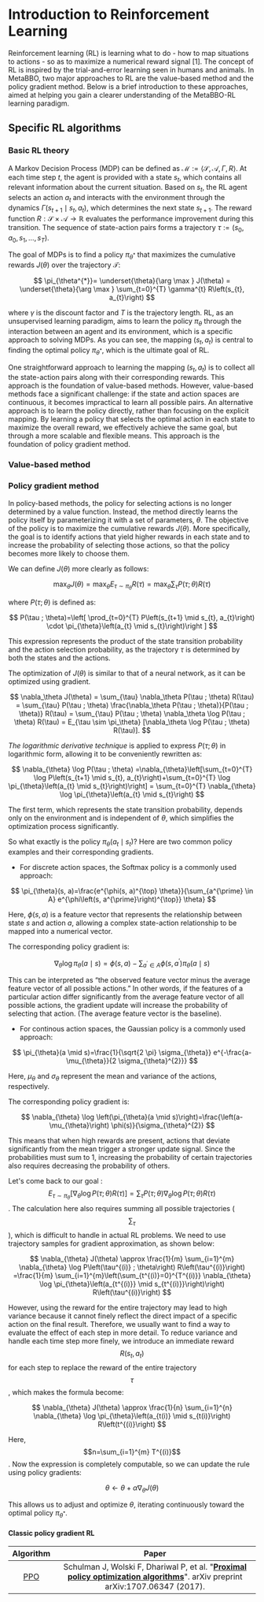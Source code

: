 # Introduction to Reinforcement Learning

Reinforcement learning (RL) is learning what to do - how to map situations to actions - so as to maximize a numerical reward signal [1]. The concept of RL is inspired by the trial-and-error learning seen in humans and animals. In MetaBBO, two major approaches to RL are the value-based method and the policy gradient method. Below is a brief introduction to these approaches, aimed at helping you gain a clearer understanding of the MetaBBO-RL learning paradigm.

## Specific RL algorithms

### Basic RL theory
A Markov Decision Process (MDP) can be defined as $\mathcal{M}:=\langle\mathcal{S}, \mathcal{A}, \Gamma, R\rangle$. At each time step $t$, the agent is provided with a state $s_t$, which contains all relevant information about the current situation. Based on $s_t$, the RL agent selects an action $a_t$ and interacts with the environment through the dynamics $\Gamma(s_{t+1} \mid s_{t}, a_{t})$, which determines the next state $s_{t+1}$. The reward function $R: \mathcal{S} \times \mathcal{A} \rightarrow \mathbb{R}$ evaluates the performance improvement during this transition. The sequence of state-action pairs forms a trajectory $\tau:=(s_{0}, a_{0}, s_{1}, \dots, s_{T})$.

The goal of MDPs is to find a policy $\pi_{\theta^{* }}$ that maximizes the cumulative rewards $J(\theta)$ over the trajectory $\mathcal{T}$:

$$
    \pi_{\theta^{*}}= \underset{\theta}{\arg \max } J(\theta) = \underset{\theta}{\arg \max } \sum_{t=0}^{T} \gamma^{t} R\left(s_{t}, a_{t}\right)
$$

where $\gamma$ is the discount factor and $T$ is the trajectory length. RL, as an unsupervised learning paradigm, aims to learn the policy $\pi_{\theta}$ through the interaction between an agent and its environment, which is a specific approach to solving MDPs. As you can see, the mapping $\left(s_{t}, a_{t}\right)$ is central to finding the optimal policy $\pi_{\theta^{*}}$, which is the ultimate goal of RL.



One straightforward approach to learning the mapping $\left(s_{t}, a_{t}\right)$ is to collect all the state-action pairs along with their corresponding rewards. This approach is the foundation of value-based methods. However, value-based methods face a significant challenge: if the state and action spaces are continuous, it becomes impractical to learn all possible pairs. An alternative approach is to learn the policy directly, rather than focusing on the explicit mapping. By learning a policy that selects the optimal action in each state to maximize the overall reward, we effectively achieve the same goal, but through a more scalable and flexible means. This approach is the foundation of policy gradient method.
### Value-based method 

### Policy gradient method
In policy-based methods, the policy for selecting actions is no longer determined by a value function. Instead, the method directly learns the policy itself by parameterizing it with a set of parameters, $\theta$. The objective of the policy is to maximize the cumulative rewards $J(\theta)$. More specifically, the goal is to identify actions that yield higher rewards in each state and to increase the probability of selecting those actions, so that the policy becomes more likely to choose them. 

We can define $J(\theta)$ more clearly as follows:

$$
    \max_{\theta} J(\theta)=\max_{\theta} E_{\tau \sim \pi_{\theta}} R(\tau)=\max_{\theta} \sum_{\tau} P(\tau ; \theta) R(\tau)
$$

where $P(\tau ; \theta)$ is defined as:

$$
    P(\tau ; \theta)=\left[ \prod_{t=0}^{T} P\left(s_{t+1} \mid s_{t}, a_{t}\right) \cdot \pi_{\theta}\left(a_{t} \mid s_{t}\right)\right ]
$$

This expression represents the product of the state transition probability and the action selection probability, as the trajectory $\tau$ is determined by both the states and the actions.

The optimization of $J(\theta)$ is similar to that of a neural network, as it can be optimized using gradient.

$$
\nabla_\theta J(\theta) = \sum_{\tau} \nabla_\theta P(\tau ; \theta) R(\tau) = \sum_{\tau} P(\tau ; \theta) \frac{\nabla_\theta P(\tau ; \theta)}{P(\tau ; \theta)} R(\tau) = \sum_{\tau} P(\tau ; \theta) \nabla_\theta \log P(\tau ; \theta) R(\tau) = E_{\tau \sim \pi_\theta} [\nabla_\theta \log P(\tau ; \theta) R(\tau)].
$$

*The logarithmic derivative technique* is applied to express $P(\tau ; \theta)$ in logarithmic form, allowing it to be conveniently rewritten as:

$$
\nabla_{\theta} \log P(\tau ; \theta) =\nabla_{\theta}\left[\sum_{t=0}^{T} \log P\left(s_{t+1} \mid s_{t}, a_{t}\right)+\sum_{t=0}^{T} \log \pi_{\theta}\left(a_{t} \mid s_{t}\right)\right] = \sum_{t=0}^{T} \nabla_{\theta} \log \pi_{\theta}\left(a_{t} \mid s_{t}\right)
$$

The first term, which represents the state transition probability, depends only on the environment and is independent of $\theta$, which simplifies the optimization process significantly.

So what exactly is the policy $\pi_{\theta}\left(a_{t} \mid s_{t}\right)$? Here are two common policy examples and their corresponding gradients.

- For discrete action spaces, the Softmax policy is a commonly used approach:
  
$$
    \pi_{\theta}(s, a)=\frac{e^{\phi(s, a)^{\top} \theta}}{\sum_{a^{\prime} \in A} e^{\phi\left(s, a^{\prime}\right)^{\top}} \theta}
$$

Here, $\phi(s, a)$ is a feature vector that represents the relationship between state $s$ and action $a$, allowing a complex state-action relationship to be mapped into a numerical vector.

The corresponding policy gradient is:

$$
    \nabla_{\theta} \log \pi_{\theta}(a \mid s)=\phi(s, a)-\sum_{a^{\prime} \in A} \phi\left(s, a^{\prime}\right) \pi_{\theta}(a \mid s)
$$

This can be interpreted as “the observed feature vector minus the average feature vector of all possible actions.” In other words, if the features of a particular action differ significantly from the average feature vector of all possible actions, the gradient update will increase the probability of selecting that action. (The average feature vector is the baseline).

- For continous action spaces, the Gaussian policy is a commonly used approach:

$$
     \pi_{\theta}(a \mid s)=\frac{1}{\sqrt{2 \pi} \sigma_{\theta}} e^{-\frac{a-\mu_{\theta}}{2 \sigma_{\theta}^{2}}}
$$

Here, $\mu_{\theta}$ and $\sigma_{\theta}$ represent the mean and variance of the actions, respectively.

The corresponding policy gradient is:

$$
    \nabla_{\theta} \log \left(\pi_{\theta}(a \mid s)\right)=\frac{\left(a-\mu_{\theta}\right) \phi(s)}{\sigma_{\theta}^{2}}
$$

This means that when high rewards are present, actions that deviate significantly from the mean trigger a stronger update signal. Since the probabilities must sum to 1, increasing the probability of certain trajectories also requires decreasing the probability of others.

Let's come back to our goal :  $$E_{\tau \sim \pi_\theta} [\nabla_\theta \log P(\tau ; \theta) R(\tau)] = \sum_{\tau} P(\tau ; \theta) \nabla_\theta \log P(\tau ; \theta)R(\tau)$$. The calculation here also requires summing all possible trajectories ($$\sum_{\tau}$$), which is difficult to handle in actual RL problems. We need to use trajectory samples for gradient approximation, as shown below:

$$
    \nabla_{\theta} J(\theta) \approx \frac{1}{m} \sum_{i=1}^{m} \nabla_{\theta} \log P\left(\tau^{(i)} ; \theta\right) R\left(\tau^{(i)}\right) =\frac{1}{m}     \sum_{i=1}^{m}\left(\sum_{t^{(i)}=0}^{T^{(i)}} \nabla_{\theta} \log \pi_{\theta}\left(a_{t^{(i)}} \mid s_{t^{(i)}}\right)\right) R\left(\tau^{(i)}\right)
$$

However, using the reward for the entire trajectory may lead to high variance because it cannot finely reflect the direct impact of a specific action on the final result. Therefore, we usually want to find a way to evaluate the effect of each step in more detail. To reduce variance and handle each time step more finely, we introduce an immediate reward $$R(s_t, a_t)$$ for each step to replace the reward of the entire trajectory $$\tau$$, which makes the formula become:

$$
    \nabla_{\theta} J(\theta) \approx \frac{1}{n} \sum_{i=1}^{n} \nabla_{\theta} \log \pi_{\theta}\left(a_{t(i)} \mid s_{t(i)}\right) R\left(t^{(i)}\right)
$$

Here, $$n=\sum_{i=1}^{m} T^{(i)}$$. Now the expression is completely computable, so we can update the rule using policy gradients:

$$
 \theta \leftarrow \theta+\alpha \nabla_{\theta} J(\theta)
 $$

This allows us to adjust and optimize $\theta$, iterating continuously toward the optimal policy $\pi_{\theta^{*}}$.

#### Classic policy gradient RL
|Algorithm|Paper|
|:-:|:-:|
|[PPO](https://github.com/GMC-DRL/Awesome-MetaBBO/tree/main/MetaBBO/MetaBBO-RL/RL/PPO)|Schulman J, Wolski F, Dhariwal P, et al. "[**Proximal policy optimization algorithms**](https://arxiv.org/abs/1707.06347)". arXiv preprint arXiv:1707.06347 (2017).|
